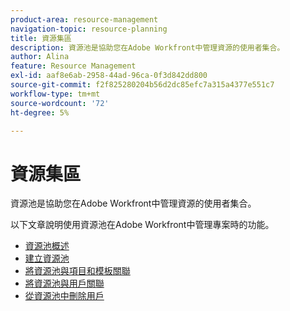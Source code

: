 ```yaml
---
product-area: resource-management
navigation-topic: resource-planning
title: 資源集區
description: 資源池是協助您在Adobe Workfront中管理資源的使用者集合。
author: Alina
feature: Resource Management
exl-id: aaf8e6ab-2958-44ad-96ca-0f3d842dd800
source-git-commit: f2f825280204b56d2dc85efc7a315a4377e551c7
workflow-type: tm+mt
source-wordcount: '72'
ht-degree: 5%

---
```


# 資源集區

資源池是協助您在Adobe Workfront中管理資源的使用者集合。

以下文章說明使用資源池在Adobe Workfront中管理專案時的功能。

* [資源池概述](../../../resource-mgmt/resource-planning/resource-pools/work-with-resource-pools.md)
* [建立資源池](../../../resource-mgmt/resource-planning/resource-pools/create-resource-pools.md)
* [將資源池與項目和模板關聯](../../../resource-mgmt/resource-planning/resource-pools/associate-resource-pools-with-projects-and-templates.md)
* [將資源池與用戶關聯](../../../resource-mgmt/resource-planning/resource-pools/associate-resource-pools-with-users.md)
* [從資源池中刪除用戶](../../../resource-mgmt/resource-planning/resource-pools/remove-users-from-resource-pool.md)

 
